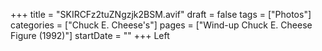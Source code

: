 +++
title = "SKIRCFz2tuZNgzjk2BSM.avif"
draft = false
tags = ["Photos"]
categories = ["Chuck E. Cheese's"]
pages = ["Wind-up Chuck E. Cheese Figure (1992)"]
startDate = ""
+++
Left
